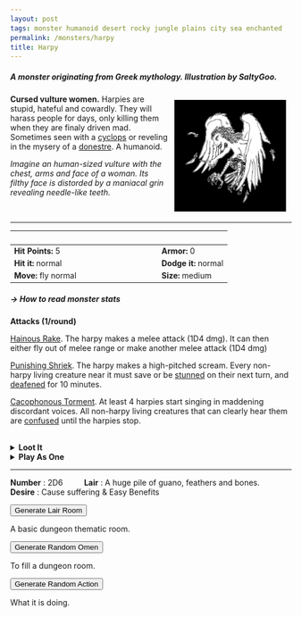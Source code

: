 ```yaml
---
layout: post
tags: monster humanoid desert rocky jungle plains city sea enchanted
permalink: /monsters/harpy
title: Harpy
---
```



##### A monster originating from Greek mythology. Illustration by SaltyGoo.

<img align="right" width=200px  src="/images/0023_Harpy.png"  style="border:0px solid black;padding:10px">

**Cursed vulture women.** Harpies are stupid, hateful and cowardly. They will harass people for days, only killing them when they are finaly driven mad. Sometimes seen with a [cyclops](/monsters/cyclops) or reveling in the mysery of a [donestre](/monsters/donestre). A humanoid.

_Imagine an human-sized vulture with the chest, arms and face of a woman. Its filthy face is distorded by a maniacal grin revealing needle-like teeth._

<br>

---

|  <span style="display: inline-block; width:250px"></span>  |  |
| -------- | --------|
| **Hit Points:** 5 | **Armor:** 0 |
| **Hit it:** normal  | **Dodge it:** normal  |
| **Move:** fly normal     |  **Size:** medium | 

##### <span class="tooltip" data-tooltip="Armor = damage reduction · · · Easy/Normal/Hard = roll above 10/15/20 to beat">→ How to read monster stats</span>

**Attacks (1/round)**

<ins>Hainous Rake</ins>. The harpy makes a melee attack (1D4 dmg). It can then either fly out of melee range or make another melee attack (1D4 dmg)

<ins>Punishing Shriek</ins>. The harpy makes a high-pitched scream. Every non-harpy living creature near it must save or be [stunned](/2020/11/10/extra-rules/) on their next turn, and [deafened](/2020/11/10/extra-rules/) for 10 minutes.

<ins>Cacophonous Torment</ins>. At least 4 harpies start singing in maddening discordant voices. All non-harpy living creatures that can clearly hear them are [confused](/2020/11/10/extra-rules/) until the harpies stop.

<br>

<details markdown="1">
<summary style="font-weight: bold;">Loot It</summary>
Most harpies have no desire for material possessions besides trinkets from their victims. If you brave the filfth to loot one, roll a D6, you find:

1. Nothing
2. Nothing
3. Nothing. You catch [Harpy shit disease](https://rememberdismove.blogspot.com/2015/06/harpyshaft-dungeon-adventure.html)
4. Couple of copper coins or trinkets not worth more than a mundane object!
5. Dented-to-shit piece of armour. Could be repaired.
6. A [potion](https://goblinpunch.blogspot.com/2016/05/the-perfect-potion-list.html) contaminated with Harpy shit disease

<span class="alchemy">**Harpy Shit Disease.** Disease (Body Fluid). When you act like a shitty person, make an easy save, if you fail, you become a Harpy. Save every night to avoid making the save harder. If the save becomes easier than easy, you are cured. </span>

</details>

<details markdown="1">
<summary style="font-weight: bold;">Play As One</summary>
The [Harpy character class](/class/specialist/harpy).
</details>

---

**Number** : 2D6 <span style="display: inline-block; width:30px"></span>
**Lair** : A huge pile of guano, feathers and bones. <span style="display: inline-block; width:30px"></span> <br>
**Desire** : Cause suffering & Easy Benefits

<button id="room-btn">Generate Lair Room</button>
<p id="RoomResult">A basic dungeon thematic room.</p>

<button id="generate-btn">Generate Random Omen</button>
<p id="RoamResult">To fill a dungeon room.</p>

<button onclick="generateMood()">Generate Random Action</button>
<p id="MoodResult">What it is doing.</p>
<script src="/scripts/generateMood.js"></script>

<br>

 <script src="https://code.jquery.com/jquery-3.6.0.min.js"></script>
<script>
      $(document).ready(function() {
        function generateResult(buttonId, resultId, columnRangeStart, columnRangeEnd) {
          $(buttonId).click(function() {
            var searchValue = "0023"; // Change this to the actual value you need

            $.get("/CSV/Monster - Index.csv", function(data) {
              var rows = data.split("\n").slice(1);
              var matchingRows = rows.filter(function(row) {
                var columns = row.split(",");
                return columns[0] === searchValue;
              });

              var selectedRow = matchingRows[Math.floor(Math.random() * matchingRows.length)];
              var selectedCell = selectedRow.split(",")[Math.floor(Math.random() * (columnRangeEnd - columnRangeStart + 1)) + columnRangeStart];

              $(resultId).html(selectedCell); // Use .html() to insert HTML content
            });
          });
        }

        generateResult("#room-btn", "#RoomResult", 38, 43);
        generateResult("#generate-btn", "#RoamResult", 3, 8);
      });
    </script>
 
